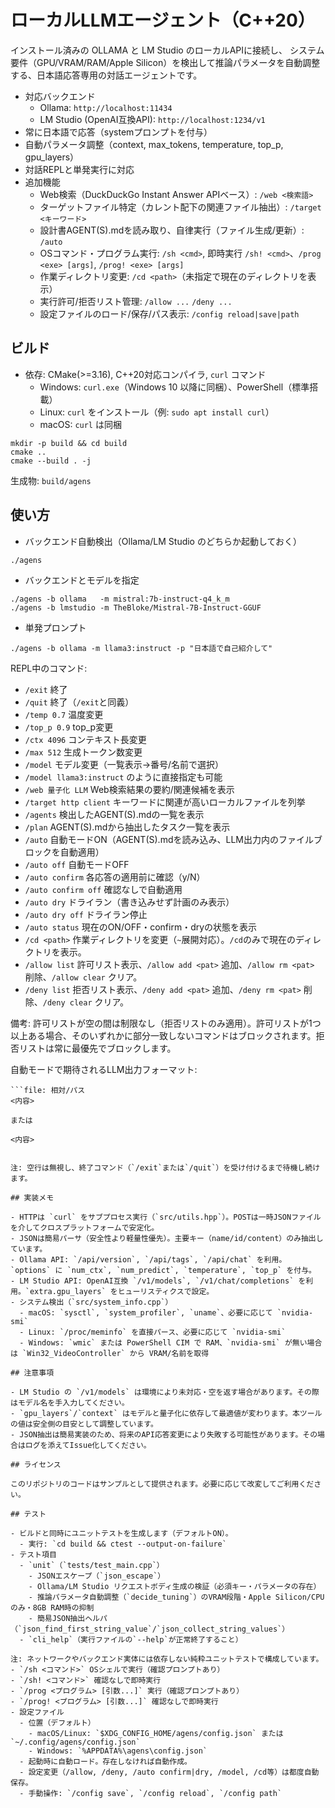 # ローカルLLMエージェント（C++20）

インストール済みの OLLAMA と LM Studio のローカルAPIに接続し、
システム要件（GPU/VRAM/RAM/Apple Silicon）を検出して推論パラメータを自動調整する、日本語応答専用の対話エージェントです。

- 対応バックエンド
  - Ollama: `http://localhost:11434`
  - LM Studio (OpenAI互換API): `http://localhost:1234/v1`
- 常に日本語で応答（systemプロンプトを付与）
- 自動パラメータ調整（context, max_tokens, temperature, top_p, gpu_layers）
- 対話REPLと単発実行に対応
- 追加機能
  - Web検索（DuckDuckGo Instant Answer APIベース）: `/web <検索語>`
  - ターゲットファイル特定（カレント配下の関連ファイル抽出）: `/target <キーワード>`
  - 設計書AGENT(S).mdを読み取り、自律実行（ファイル生成/更新）: `/auto`
  - OSコマンド・プログラム実行: `/sh <cmd>`, 即時実行 `/sh! <cmd>`、`/prog <exe> [args]`, `/prog! <exe> [args]`
  - 作業ディレクトリ変更: `/cd <path>`（未指定で現在のディレクトリを表示）
  - 実行許可/拒否リスト管理: `/allow ...` `/deny ...`
  - 設定ファイルのロード/保存/パス表示: `/config reload|save|path`

## ビルド

- 依存: CMake(>=3.16), C++20対応コンパイラ, `curl` コマンド
  - Windows: `curl.exe`（Windows 10 以降に同梱）、PowerShell（標準搭載）
  - Linux: `curl` をインストール（例: `sudo apt install curl`）
  - macOS: `curl` は同梱

```
mkdir -p build && cd build
cmake ..
cmake --build . -j
```

生成物: `build/agens`

## 使い方

- バックエンド自動検出（Ollama/LM Studio のどちらか起動しておく）
```
./agens
```
- バックエンドとモデルを指定
```
./agens -b ollama   -m mistral:7b-instruct-q4_k_m
./agens -b lmstudio -m TheBloke/Mistral-7B-Instruct-GGUF
```
- 単発プロンプト
```
./agens -b ollama -m llama3:instruct -p "日本語で自己紹介して"
```

REPL中のコマンド:
- `/exit` 終了
- `/quit` 終了（`/exit`と同義）
- `/temp 0.7` 温度変更
- `/top_p 0.9` top_p変更
- `/ctx 4096` コンテキスト長変更
- `/max 512` 生成トークン数変更
- `/model` モデル変更（一覧表示→番号/名前で選択）
- `/model llama3:instruct` のように直接指定も可能
- `/web 量子化 LLM` Web検索結果の要約/関連候補を表示
- `/target http client` キーワードに関連が高いローカルファイルを列挙
- `/agents` 検出したAGENT(S).mdの一覧を表示
- `/plan` AGENT(S).mdから抽出したタスク一覧を表示
- `/auto` 自動モードON（AGENT(S).mdを読み込み、LLM出力内のファイルブロックを自動適用）
- `/auto off` 自動モードOFF
- `/auto confirm` 各応答の適用前に確認（y/N）
- `/auto confirm off` 確認なしで自動適用
- `/auto dry` ドライラン（書き込みせず計画のみ表示）
- `/auto dry off` ドライラン停止
- `/auto status` 現在のON/OFF・confirm・dryの状態を表示
- `/cd <path>` 作業ディレクトリを変更（`~`展開対応）。`/cd`のみで現在のディレクトリを表示。
- `/allow list` 許可リスト表示、`/allow add <pat>` 追加、`/allow rm <pat>` 削除、`/allow clear` クリア。
- `/deny list` 拒否リスト表示、`/deny add <pat>` 追加、`/deny rm <pat>` 削除、`/deny clear` クリア。

備考: 許可リストが空の間は制限なし（拒否リストのみ適用）。許可リストが1つ以上ある場合、そのいずれかに部分一致しないコマンドはブロックされます。拒否リストは常に最優先でブロックします。

自動モードで期待されるLLM出力フォーマット:
```
```file: 相対/パス
<内容>
```
```
または
```
```agens:file=相対/パス
<内容>
```
```

注: 空行は無視し、終了コマンド（`/exit`または`/quit`）を受け付けるまで待機し続けます。

## 実装メモ

- HTTPは `curl` をサブプロセス実行（`src/utils.hpp`）。POSTは一時JSONファイルを介してクロスプラットフォームで安定化。
- JSONは簡易パーサ（安全性より軽量性優先）。主要キー（name/id/content）のみ抽出しています。
- Ollama API: `/api/version`, `/api/tags`, `/api/chat` を利用。`options` に `num_ctx`, `num_predict`, `temperature`, `top_p` を付与。
- LM Studio API: OpenAI互換 `/v1/models`, `/v1/chat/completions` を利用。`extra.gpu_layers` をヒューリスティクスで設定。
- システム検出（`src/system_info.cpp`）
  - macOS: `sysctl`, `system_profiler`, `uname`、必要に応じて `nvidia-smi`
  - Linux: `/proc/meminfo` を直接パース、必要に応じて `nvidia-smi`
  - Windows: `wmic` または PowerShell CIM で RAM、`nvidia-smi` が無い場合は `Win32_VideoController` から VRAM/名前を取得

## 注意事項

- LM Studio の `/v1/models` は環境により未対応・空を返す場合があります。その際はモデル名を手入力してください。
- `gpu_layers`/`context` はモデルと量子化に依存して最適値が変わります。本ツールの値は安全側の目安として調整しています。
- JSON抽出は簡易実装のため、将来のAPI応答変更により失敗する可能性があります。その場合はログを添えてIssue化してください。

## ライセンス

このリポジトリのコードはサンプルとして提供されます。必要に応じて改変してご利用ください。

## テスト

- ビルドと同時にユニットテストを生成します（デフォルトON）。
  - 実行: `cd build && ctest --output-on-failure`
- テスト項目
  - `unit`（`tests/test_main.cpp`）
    - JSONエスケープ（`json_escape`）
    - Ollama/LM Studio リクエストボディ生成の検証（必須キー・パラメータの存在）
    - 推論パラメータ自動調整（`decide_tuning`）のVRAM段階・Apple Silicon/CPUのみ・8GB RAM時の抑制
    - 簡易JSON抽出ヘルパ（`json_find_first_string_value`/`json_collect_string_values`）
  - `cli_help`（実行ファイルの`--help`が正常終了すること）

注: ネットワークやバックエンド実体には依存しない純粋ユニットテストで構成しています。
- `/sh <コマンド>` OSシェルで実行（確認プロンプトあり）
- `/sh! <コマンド>` 確認なしで即時実行
- `/prog <プログラム> [引数...]` 実行（確認プロンプトあり）
- `/prog! <プログラム> [引数...]` 確認なしで即時実行
- 設定ファイル
  - 位置（デフォルト）
    - macOS/Linux: `$XDG_CONFIG_HOME/agens/config.json` または `~/.config/agens/config.json`
    - Windows: `%APPDATA%\agens\config.json`
  - 起動時に自動ロード。存在しなければ自動作成。
  - 設定変更（/allow, /deny, /auto confirm|dry, /model, /cd等）は都度自動保存。
  - 手動操作: `/config save`, `/config reload`, `/config path`
